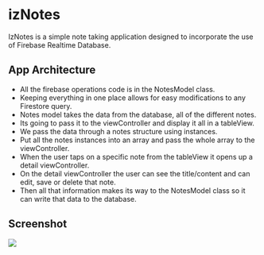 # izNotes

IzNotes is a simple note taking application designed to incorporate the use of Firebase Realtime Database.

## App Architecture

- All the firebase operations code is in the NotesModel class.
- Keeping everything in one place allows for easy modifications to any Firestore query.
- Notes model takes the data from the database, all of the different notes.
- Its going to pass it to the viewController and display it all in a tableView.
- We pass the data through a notes structure using instances.  
- Put all the notes instances into an array and pass the whole array to the viewController.
- When the user taps on a specific note from the tableView it opens up a detail viewController.
- On the detail viewController the user can see the title/content and can edit, save or delete that note. 
- Then all that information makes its way to the NotesModel class so it can write that data to the database.

## Screenshot

![](ccc)





